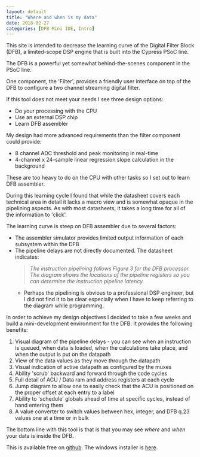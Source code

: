 ```yaml
---
layout: default
title: "Where and when is my data"
date: 2018-02-27
categories: [DFB Mini IDE, Intro]
---
```


This site is intended to decrease the learning curve of the Digital Filter Block (DFB), a limited-scope DSP engine that is built into the Cypress PSoC line.

The DFB is a powerful yet somewhat behind-the-scenes component in the PSoC line. 

One component, the 'Filter', provides a friendly user interface on top of the DFB to configure a two channel streaming digital filter. 

If this tool does not meet your needs I see three design options:

* Do your processing with the CPU
* Use an external DSP chip
* Learn DFB assembler

My design had more advanced requirements than the filter component could provide:

* 8 channel ADC threshold and peak monitoring in real-time
* 4-channel x 24-sample linear regression slope calculation in the background

These are too heavy to do on the CPU with other tasks so I set out to learn DFB assembler.

During this learning cycle I found that while the datasheet covers each technical area in detail it lacks a macro view and is somewhat opaque in the pipelining aspects. As with most datasheets, it takes a long time for all of the information to 'click'.

The learning curve is steep on DFB assembler due to several factors:

* The assembler simulator provides limited output information of each subsystem within the DFB
* The pipeline delays are not directly documented. The datasheet indicates:
   > _The instruction pipelining follows Figure 3 for the DFB processor. The diagram shows the locations of the pipeline registers so you can determine the instruction pipeline latency._
   * Perhaps the pipelining is obvious to a professional DSP engineer, but I did not find it to be clear especially when I have to keep referring to the diagram while programming.

In order to achieve my design objectives I decided to take a few weeks and build a mini-development environment for the DFB. It provides the following benefits:

1. Visual diagram of the pipeline delays - you can see when an instruction is queued, when data is loaded, when the calculations take place, and when the output is put on the datapath
2. View of the data values as they move through the datapath
3. Visual indication of active datapath as configured by the muxes
4. Ability 'scrub' backward and forward through the code cycles
5. Full detail of ACU / Data ram and address registers at each cycle
6. Jump diagram to allow one to easily check that the ACU is positioned on the proper offset at each entry to a label
7. Ability to 'schedule' globals ahead of time at specific cycles, instead of hand entering them
8. A value converter to switch values between hex, integer, and DFB q.23 values one at a time or in bulk

The bottom line with this tool is that is that you may see _where_ and _when_ your data is inside the DFB.

This is available free on [github](https://github.com/paphillips/DFB). The windows installer is [here](https://github.com/paphillips/DFB/raw/master/DFBUtilityInstaller/Debug/DFBUtilityInstaller.msi).